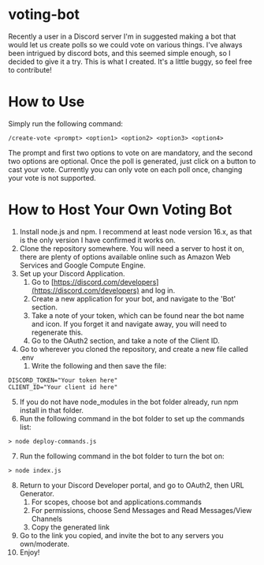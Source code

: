 # voting-bot
Recently a user in a Discord server I'm in suggested making a bot that would let us create polls so we could vote on various things. 
I've always been intrigued by discord bots, and this seemed simple enough, so I decided to give it a try. 
This is what I created. It's a little buggy, so feel free to contribute!

# How to Use
Simply run the following command:
```console:
/create-vote <prompt> <option1> <option2> <option3> <option4>
```
The prompt and first two options to vote on are mandatory, and the second two options are optional.
Once the poll is generated, just click on a button to cast your vote.
Currently you can only vote on each poll once, changing your vote is not supported.

# How to Host Your Own Voting Bot
1. Install node.js and npm. I recommend at least node version 16.x, as that is the only version I have confirmed it works on.
2. Clone the repository somewhere. You will need a server to host it on, there are plenty of options available online such as Amazon Web Services and Google Compute Engine.
3. Set up your Discord Application.
    1. Go to [https://discord.com/developers](https://discord.com/developers) and log in.
    2. Create a new application for your bot, and navigate to the 'Bot' section.
    3. Take a note of your token, which can be found near the bot name and icon. If you forget it and navigate away, you will need to regenerate this.
    4. Go to the OAuth2 section, and take a note of the Client ID.
4. Go to wherever you cloned the repository, and create a new file called .env
    1. Write the following and then save the file:
```console:
DISCORD_TOKEN="Your token here" 
CLIENT_ID="Your client id here"
```
5. If you do not have node_modules in the bot folder already, run npm install in that folder.
6. Run the following command in the bot folder to set up the commands list:

```console: 
> node deploy-commands.js
```
7. Run the following command in the bot folder to turn the bot on:
```console:
> node index.js
```
8. Return to your Discord Developer portal, and go to OAuth2, then URL Generator.
    1. For scopes, choose bot and applications.commands
    2. For permissions, choose Send Messages and Read Messages/View Channels
    3. Copy the generated link
9. Go to the link you copied, and invite the bot to any servers you own/moderate.
10. Enjoy!

